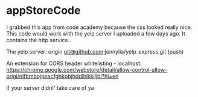 # appStoreCode
I grabbed this app from code academy because the css looked really nice. This code would work with the yelp server I uploaded a few days ago. It contains the http service.

The yelp server:
origin	git@github.com:jennylia/yelp_express.git (push)

An extension for CORS header whitelisting - localhost:
https://chrome.google.com/webstore/detail/allow-control-allow-origi/nlfbmbojpeacfghkpbjhddihlkkiljbi?hl=en

If your server didnt' take care of ya
